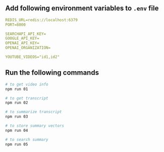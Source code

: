 ## Add following environment variables to `.env` file

```yml
REDIS_URL=redis://localhost:6379
PORT=8000

SEARCHAPI_API_KEY=
GOOGLE_API_KEY=
OPENAI_API_KEY=
OPENAI_ORGANIZATION=

YOUTUBE_VIDEOS="id1,id2"
```

## Run the following commands

```sh
# to get video info
npm run 01

# to get transcript
npm run 02

# to summarize transcript
npm run 03

# to store summary vectors
npm run 04

# to search summary
npm run 05
```
